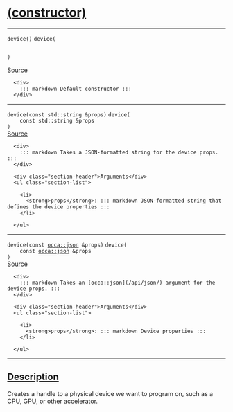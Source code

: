 
<h1 id="(constructor)">
 <a href="#/api/device/constructor" class="anchor">
   <span>(constructor)</span>
  </a>
</h1>

<div class="signature">

<hr>

  <div class="definition-container">
    <div class="definition">
      <code class="desktop-only">device()</code>
      <code class="mobile-only">device(
    
)</code>
      <div class="flex-spacing"></div>
      <a href="https://github.com/libocca/occa/blob/6d155d0c/include/occa/core/device.hpp#L130" target="_blank">Source</a>
    </div>
    <div class="description">

      <div>
        ::: markdown Default constructor :::
      </div>
</div>
  </div>

<hr>

  <div class="definition-container">
    <div class="definition">
      <code class="desktop-only">device(<span class="token keyword">const</span> <span class="token keyword">std::string</span> &amp;props)</code>
      <code class="mobile-only">device(
    <span class="token keyword">const</span> <span class="token keyword">std::string</span> &amp;props
)</code>
      <div class="flex-spacing"></div>
      <a href="https://github.com/libocca/occa/blob/6d155d0c/include/occa/core/device.hpp#L144" target="_blank">Source</a>
    </div>
    <div class="description">

      <div>
        ::: markdown Takes a JSON-formatted string for the device props. :::
      </div>

      <div class="section-header">Arguments</div>
      <ul class="section-list">
          
        <li>
          <strong>props</strong>: ::: markdown JSON-formatted string that defines the device properties :::
        </li>

      </ul>
</div>
  </div>

<hr>

  <div class="definition-container">
    <div class="definition">
      <code class="desktop-only">device(<span class="token keyword">const</span> <a href="#/api/json/">occa::json</a> &amp;props)</code>
      <code class="mobile-only">device(
    <span class="token keyword">const</span> <a href="#/api/json/">occa::json</a> &amp;props
)</code>
      <div class="flex-spacing"></div>
      <a href="https://github.com/libocca/occa/blob/6d155d0c/include/occa/core/device.hpp#L158" target="_blank">Source</a>
    </div>
    <div class="description">

      <div>
        ::: markdown Takes an [occa::json](/api/json/) argument for the device props. :::
      </div>

      <div class="section-header">Arguments</div>
      <ul class="section-list">
          
        <li>
          <strong>props</strong>: ::: markdown Device properties :::
        </li>

      </ul>
</div>
  </div>

  <hr>
</div>


<h2 id="description">
 <a href="#/api/device/constructor?id=description" class="anchor">
   <span>Description</span>
  </a>
</h2>

Creates a handle to a physical device we want to program on, such as a CPU, GPU, or other accelerator.
